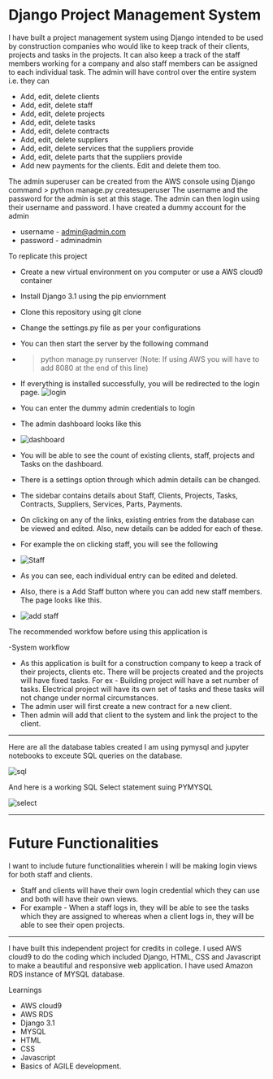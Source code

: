 # Django Project Management System

I have built a project management system using Django intended to be used by construction companies who would like to keep track of their clients, projects and tasks in the projects. It can also keep a track of the staff members working for a company and also staff members can be assigned to each individual task. 
The admin will have control over the entire system i.e. they can
- Add, edit, delete clients
- Add, edit, delete staff
- Add, edit, delete projects
- Add, edit, delete tasks
- Add, edit, delete contracts
- Add, edit, delete suppliers
- Add, edit, delete services that the suppliers provide
- Add, edit, delete parts that the suppliers provide
- Add new payments for the clients. Edit and delete them too. 

The admin superuser can be created from the AWS console using Django command > python manage.py createsuperuser
The username and the password for the admin is set at this stage. The admin can then login using their username and password.
I have created a dummy account for the admin
- username - admin@admin.com
- password - adminadmin

To replicate this project
- Create a new virtual environment on you computer or use a AWS cloud9 container
- Install Django 3.1 using the pip enviornment
- Clone this repository using git clone
- Change the settings.py file as per your configurations
- You can then start the server by the following command 
- > python manage.py runserver (Note: If using AWS you will have to add 8080 at the end of this line)
- If everything is installed successfully, you will be redirected to the login page.
![login](https://user-images.githubusercontent.com/64229911/129592121-da7b2174-98fd-4d4d-adc1-48b5a376882a.PNG)

- You can enter the dummy admin credentials to login
- The admin dashboard looks like this
- ![dashboard](https://user-images.githubusercontent.com/64229911/129622818-c0a0dc64-73bd-4084-a61a-f94cc1092b94.PNG)
- You will be able to see the count of existing clients, staff, projects and Tasks on the dashboard.
- There is a settings option through which admin details can be changed.
- The sidebar contains details about Staff, Clients, Projects, Tasks, Contracts, Suppliers, Services, Parts, Payments.
- On clicking on any of the links, existing entries from the database can be viewed and edited. Also, new details can be added for each of these.
- For example the on clicking staff, you will see the following
- ![Staff](https://user-images.githubusercontent.com/64229911/129623230-3f6ded23-4376-4fc8-9cdc-a5e1a5f89f9a.PNG)
- As you can see, each individual entry can be edited and deleted.
- Also, there is a Add Staff button where you can add new staff members. The page looks like this.
- ![add staff](https://user-images.githubusercontent.com/64229911/129623396-3f8ba93f-2298-41c7-9a0c-eb49c1ce8d45.PNG)


The recommended workfow before using this application is

-System workflow
- As this application is built for a construction company to keep a track of their projects, clients etc. There will be projects created and the projects will have fixed tasks. For ex - Building project will have a set number of tasks. Electrical project will have its own set of tasks and these tasks will not change under normal circumstances. 
- The admin user will first create a new contract for a new client.
- Then admin will add that client to the system and link the project to the client.
___________________________________________________________________________________________________________________

Here are all the database tables created
I am using pymysql and jupyter notebooks to exceute SQL queries on the database.

![sql](https://user-images.githubusercontent.com/64229911/129626193-eb84dff9-829d-41f6-99e2-f4135d0cf26e.PNG)

And here is a working SQL Select statement suing PYMYSQL

![select](https://user-images.githubusercontent.com/64229911/129626474-ded77971-70ed-483d-9825-dbbfa0e410da.PNG)



___________________________________________________________________________________________________________________

# Future Functionalities

I want to include future functionalities wherein I will be making login views for both staff and clients.
- Staff and clients will have their own login credential which they can use and both will have their own views.
- For example - When a staff logs in, they will be able to see the tasks which they are assigned to whereas when a client logs in, they will be able to see their open projects.

____________________________________________________________________________________________________________________

I have built this independent project for credits in college. I used AWS cloud9 to do the coding which included Django, HTML, CSS and Javascript to make a beautiful and responsive web application. I have used Amazon RDS instance of MYSQL database.

Learnings

- AWS cloud9
- AWS RDS
- Django 3.1
- MYSQL
- HTML
- CSS
- Javascript
- Basics of AGILE development.

